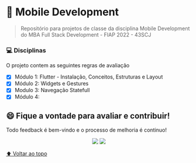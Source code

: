 # :iphone: Mobile Development

>Repositório para projetos de classe da disciplina Mobile Development do MBA Full Stack Development - FIAP 2022 - 43SCJ

### 💻 Disciplinas
O projeto contem as seguintes regras de avaliação

- [x] Módulo 1: Flutter - Instalação, Conceitos, Estruturas e Layout
- [x] Módulo 2: Widgets e Gestures
- [x] Modulo 3: Navegação Statefull 
- [x] Módulo 4: 

## 😄 Fique a vontade para avaliar e contribuir!<br>

Todo feedback é bem-vindo e o processo de melhoria é continuo!

<p align="center"><a href="https://www.linkedin.com/in/caramujox/" alt="Linkedin">
<img src="https://img.shields.io/badge/-Linkedin-0e76a8?style=flat-square&logo=Linkedin&logoColor=white" /></a>
<a href="#" alt="Twitter">
<img src="https://img.shields.io/twitter/follow/camirujo?style=social" /></a>
</p>

[⬆ Voltar ao topo](#webservices-e-computação-distribuida)<br>
